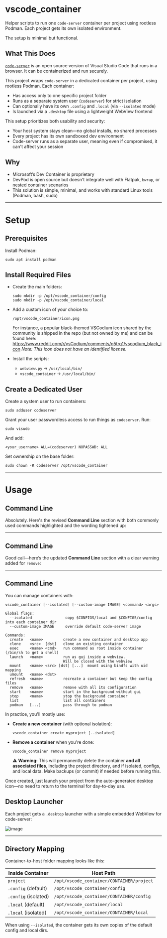 # vscode\_container

Helper scripts to run one `code-server` container per project using rootless Podman. Each project gets its own isolated environment.

The setup is minimal but functional.

## What This Does

[`code-server`](https://github.com/coder/code-server) is an open source version of Visual Studio Code that runs in a browser. It can be containerized and run securely.

This project wraps `code-server` in a dedicated container per project, using rootless Podman. Each container:

* Has access only to one specific project folder
* Runs as a separate system user (`codeserver`) for strict isolation
* Can optionally have its own `.config` and `.local` (via `--isolated` mode)
* Is launched via a `.desktop` file using a lightweight WebView frontend

This setup prioritizes both usability and security:

* Your host system stays clean—no global installs, no shared processes
* Every project has its own sandboxed dev environment
* Code-server runs as a separate user, meaning even if compromised, it can't affect your session

## Why

* Microsoft’s Dev Container is proprietary
* DevPod is open source but doesn't integrate well with Flatpak, `bwrap`, or nested container scenarios
* This solution is simple, minimal, and works with standard Linux tools (Podman, bash, sudo)

---

# Setup

## Prerequisites

Install Podman:

```
sudo apt install podman
```

## Install Required Files

- Create the main folders:

  ```
  sudo mkdir -p /opt/vscode_container/config
  sudo mkdir -p /opt/vscode_container/local
  ```

- Add a custom icon of your choice to:

  ```
  /opt/vscode_container/icon.png
  ```

  For instance, a popular black-themed VSCodium icon shared by the community is shipped in the repo (but not owned by me) and can be found here:
  https://www.reddit.com/r/vsCodium/comments/q5trq1/vscodium_black_icon
   _Note: This icon does not have an identified license._

- Install the scripts:

  * `webview.py` → `/usr/local/bin/`
  * `vscode_container` → `/usr/local/bin/`

## Create a Dedicated User

Create a system user to run containers:

```
sudo adduser codeserver
```

Grant your user passwordless access to run things as `codeserver`. Run:

```
sudo visudo
```

And add:

```
<your_username> ALL=(codeserver) NOPASSWD: ALL
```

Set ownership on the base folder:

```
sudo chown -R codeserver /opt/vscode_container
```

---

# Usage

## Command Line

Absolutely. Here's the revised **Command Line** section with both commonly used commands highlighted and the wording tightened up:

---

## Command Line

Good call—here’s the updated **Command Line** section with a clear warning added for `remove`:

---

## Command Line

You can manage containers with:

```
vscode_container [--isolated] [--custom-image IMAGE] <command> <args>

Global flags:
  --isolated               copy $CONFIGS/local and $CONFIGS/config into each container dir
  --custom-image IMAGE     override default code-server image

Commands:
  create   <name>         create a new container and desktop app
  clone    <src>  [dst]   clone an existing container
  exec     <name> <cmd>   run command as root inside container (/bin/sh to get a shell)
  launch   <name>         run as gui inside a webview.
                          Will be closed with the webview
  mount    <name> <src> [dst] [...]  mount using bindfs with uid mapping 
  umount   <name> <dst>
  refresh  <name>         recreate a container but keep the config files
  remove   <name>         remove with all its configuration
  start    <name>         start in the background without gui
  stop     <name>         stop the background container
  list                    list all containers
  podman   [...]          pass through to podman
```

In practice, you'll mostly use:

* **Create a new container** (with optional isolation):

  ```
  vscode_container create myproject [--isolated]
  ```

* **Remove a container** when you're done:

  ```
  vscode_container remove myproject
  ```

  ⚠️ **Warning:** This will permanently delete the container **and all associated files**, including the project directory, and if isolated, configs, and local data. Make backups (or commit) if needed before running this.

Once created, just launch your project from the auto-generated desktop icon—no need to return to the terminal for day-to-day use.

## Desktop Launcher

Each project gets a `.desktop` launcher with a simple embedded WebView for code-server:

![image](https://github.com/user-attachments/assets/8e9d6444-2a46-4d38-8d2c-94d00330ea58)


---

## Directory Mapping

Container-to-host folder mapping looks like this:

| Inside Container     | Host Path                                 |
| -------------------- | ----------------------------------------- |
| `project`            | `/opt/vscode_container/CONTAINER/project` |
| `.config` (default)  | `/opt/vscode_container/config`            |
| `.config` (isolated) | `/opt/vscode_container/CONTAINER/config`  |
| `.local` (default)   | `/opt/vscode_container/local`             |
| `.local` (isolated)  | `/opt/vscode_container/CONTAINER/local`   |

When using `--isolated`, the container gets its own copies of the default config and local dirs.
